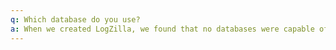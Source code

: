 ```yaml
---
q: Which database do you use?
a: When we created LogZilla, we found that no databases were capable of handling the scale we were seeking. Because of this, we wrote our own <a href="http://patft.uspto.gov/netacgi/nph-Parser?Sect1=PTO1&Sect2=HITOFF&d=PALL&p=1&u=%2Fnetahtml%2FPTO%2Fsrchnum.htm&r=1&f=G&l=50&s1=9489135.PN.&OS=PN/9489135&RS=PN/9489135" target="_new">patented storage mechanism</a>. As a result, LogZilla is easily 10x faster than any other product on the market. LogZilla's engine is capable of ingesting and indexing over 80k Events/Second on a single server, compared to other solutions at 7-10k EPS!
---
```

